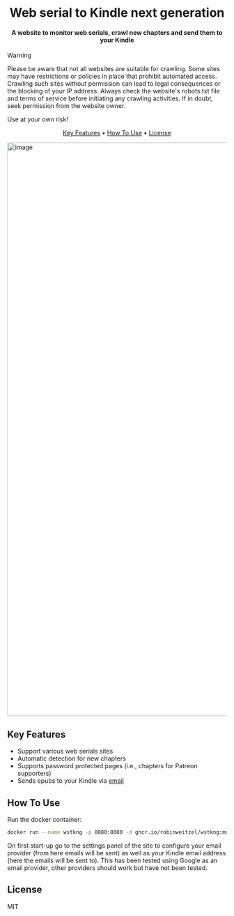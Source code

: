 <h1 align="center">
  Web serial to Kindle next generation
  <br>
</h1>

<h4 align="center">A website to monitor web serials, crawl new chapters and send them to your Kindle</h4>

> [!WARNING]
> Please be aware that not all websites are suitable for crawling. Some sites may have restrictions or policies in place that prohibit automated access. Crawling such sites without permission can lead to legal consequences or the blocking of your IP address. Always check the website's robots.txt file and terms of service before initiating any crawling activities. If in doubt, seek permission from the website owner.
>
> Use at your own risk!

<p align="center">
  <a href="#key-features">Key Features</a> •
  <a href="#how-to-use">How To Use</a> •
  <a href="#license">License</a>
</p>

<img width="1316" alt="image" src="https://github.com/user-attachments/assets/ab75b874-5471-499d-a757-fa59ed0d5982" />

## Key Features

* Support various web serials sites
* Automatic detection for new chapters
* Supports password protected pages (i.e., chapters for Patreon supporters)
* Sends epubs to your Kindle via [email](https://www.amazon.com/sendtokindle/email)

## How To Use

Run the docker container:

```bash
docker run --name wstkng -p 8080:8080 -d ghcr.io/robinweitzel/wstkng:master
```

On first start-up go to the settings panel of the site to configure your email provider (from here emails will be sent) as well as your Kindle email address (here the emails will be sent to).
This has been tested using Google as an email provider, other providers should work but have not been tested.

## License

MIT

